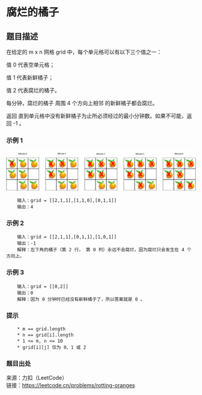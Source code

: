 # 腐烂的橘子

## 题目描述

在给定的 m x n 网格 grid 中，每个单元格可以有以下三个值之一：

值 0 代表空单元格；

值 1 代表新鲜橘子；

值 2 代表腐烂的橘子。

每分钟，腐烂的橘子 周围 4 个方向上相邻 的新鲜橘子都会腐烂。

返回 直到单元格中没有新鲜橘子为止所必须经过的最小分钟数。如果不可能，返回 -1 。

### 示例 1

![矩阵](images/248-oranges.png "矩阵")

```text
    输入：grid = [[2,1,1],[1,1,0],[0,1,1]]
    输出：4
```

### 示例 2

```text
    输入：grid = [[2,1,1],[0,1,1],[1,0,1]]
    输出：-1
    解释：左下角的橘子（第 2 行， 第 0 列）永远不会腐烂，因为腐烂只会发生在 4 个方向上。
```

### 示例 3

```text
    输入：grid = [[0,2]]
    输出：0
    解释：因为 0 分钟时已经没有新鲜橘子了，所以答案就是 0 。
```

### 提示

```text
    * m == grid.length
    * n == grid[i].length
    * 1 <= m, n <= 10
    * grid[i][j] 仅为 0、1 或 2
```

### 题目出处

来源：力扣（LeetCode）  
链接：<https://leetcode.cn/problems/rotting-oranges>
